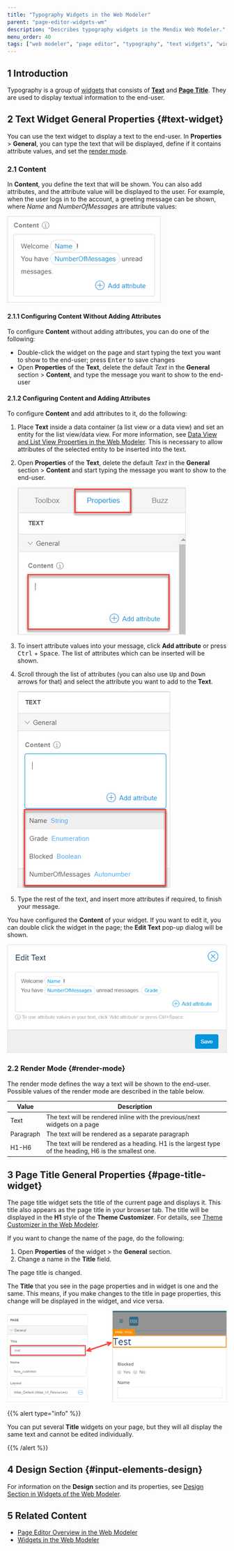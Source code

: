 ```yaml
---
title: "Typography Widgets in the Web Modeler"
parent: "page-editor-widgets-wm"
description: "Describes typography widgets in the Mendix Web Modeler."
menu_order: 40
tags: ["web modeler", "page editor", "typography", "text widgets", "widgets"]
---
```


## 1 Introduction 

Typography is a group of [widgets](page-editor-widgets-wm) that consists of [**Text**](#text-widget) and [**Page Title**](#page-title-widget). They are used to display textual information to the end-user. 

## 2 Text Widget General Properties {#text-widget}

You can use the text widget to display a text to the end-user. In **Properties** > **General**, you can type the text that will be displayed, define if it contains attribute values, and set the [render mode](#render-mode). 

### 2.1 Content

In **Content**, you define the text that will be shown. You can also add attributes, and the attribute value will be displayed to the user. For example, when the user logs in to the account, a greeting message can be shown, where *Name* and *NumberOfMessages* are attribute values: 

![](attachments/page-editor-widgets-typography-wm/wm-content-example.png)

#### 2.1.1 Configuring Content Without Adding Attributes

To configure **Content** without adding attributes, you can do one of the following:

* Double-click the widget on the page and start typing the text you want to show to the end-user; press <kbd>Enter</kbd> to save changes
* Open **Properties** of the **Text**, delete the default *Text* in the **General** section > **Content**, and type the message you want to show to the end-user

#### 2.1.2 Configuring Content and Adding Attributes

To configure **Content** and add attributes to it, do the following:

1. Place **Text** inside a data container (a list view or a data view) and set an entity for the list view/data view. For more information, see [Data View and List View Properties in the Web Modeler](page-editor-data-view-list-view-wm). This is necessary to allow attributes of the selected entity to be inserted into the text. 

2.  Open **Properties** of the **Text**, delete the default *Text* in the **General** section > **Content** and start typing the message you want to show to the end-user.  

    ![](attachments/page-editor-widgets-typography-wm/wm-content.png)

3. To insert attribute values into your message, click **Add attribute** or press <kbd>Ctrl</kbd> + <kbd>Space</kbd>.  The list of attributes which can be inserted will be shown. 

4.  Scroll through the list of attributes (you can also use <kbd>Up</kbd> and <kbd>Down</kbd> arrows for that) and select the attribute you want to add to the **Text**. 

    ![](attachments/page-editor-widgets-typography-wm/wm-list-of-attributes.png)

5. Type the rest of the text, and insert more attributes if required, to finish your message.

You have configured the **Content** of your widget. If you want to edit it, you can double click the widget in the page; the **Edit Text** pop-up dialog will be shown.

![](attachments/page-editor-widgets-typography-wm/wm-edit-text.png)

### 2.2 Render Mode {#render-mode}

The render mode defines the way a text will be shown to the end-user. Possible values of the render mode are described in the table below. 

| Value     | Description                                                  |
| --------- | ------------------------------------------------------------ |
| Text      | The text will be rendered inline with the previous/next widgets on a page |
| Paragraph | The text will be rendered as a separate paragraph            |
| H1-H6     | The text will be rendered as a heading. H1 is the largest type of the heading, H6 is the smallest one. |

## 3 Page Title General Properties {#page-title-widget}

The page title widget sets the title of the current page and displays it. This title also appears as the page title in your browser tab.  The title will be displayed in the **H1** style of the **Theme Customizer**. For details, see [Theme Customizer in the Web Modeler](theme-customizer-wm).

If you want to change the name of the page, do the following:

1. Open **Properties** of the widget > the **General** section.
2. Change a name in the **Title** field. 

The page title is changed. 

The **Title** that you see in the page properties and in widget is one and the same. This means, if you make changes to the title in page properties, this change will be displayed in the widget, and vice versa.  

![](attachments/page-editor-widgets-typography-wm/wm-page-title-interrelation.png)



{{% alert type="info" %}}

You can put several **Title** widgets on your page, but they will all display the same text and cannot be edited individually.

{{% /alert %}}

## 4 Design Section {#input-elements-design}

For information on the **Design** section and its properties, see [Design Section in Widgets of the Web Modeler](page-editor-widgets-design-section-wm).

## 5 Related Content

* [Page Editor Overview in the Web Modeler](page-editor-wm) 
* [Widgets in the Web Modeler](page-editor-widgets-wm)
